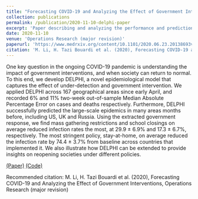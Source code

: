 ```yaml
---
title: "Forecasting COVID-19 and Analyzing the Effect of Government Interventions"
collection: publications
permalink: /publication/2020-11-10-delphi-paper
excerpt: 'Paper describing and analyzing the performance and predictions of the DELPHI (Differential Equations Lead to Predictions of Hospitalizations and Infections) epidemiological model for COVID-19. This paper also analyzes the effect of government interventions, as it is a central part of the model and its extensions.'
date: 2020-11-10
venue: 'Operations Research (major revision)'
paperurl: 'https://www.medrxiv.org/content/10.1101/2020.06.23.20138693v1.full.pdf'
citation: 'M. Li, H. Tazi Bouardi et al. (2020), Forecasting COVID-19 and Analyzing the Effect of Government Interventions, Operations Research (major revision)'
---
```

One key question in the ongoing COVID-19 pandemic is understanding the impact of government interventions, and when society can return to normal. To this end, we develop DELPHI, a novel epidemiological model that captures the effect of under-detection and government intervention. We applied DELPHI across 167 geographical areas since early April, and recorded 6% and 11% two-week out-of-sample Median Absolute Percentage Error on cases and deaths respectively. Furthermore, DELPHI successfully predicted the large-scale epidemics in many areas months before, including US, UK and Russia. Using the extracted government response, we find mass gathering restrictions and school closings on average reduced infection rates the most, at 29.9 ± 6.9% and 17.3 ± 6.7%, respectively. The most stringent policy, stay-at-home, on average reduced the infection rate by 74.4 ± 3.7% from baseline across countries that implemented it. We also illustrate how DELPHI can be extended to provide insights on reopening societies under different policies.

[(Paper)](https://www.medrxiv.org/content/10.1101/2020.06.23.20138693v1.full.pdf) [(Code)](https://github.com/COVIDAnalytics/DELPHI)

Recommended citation: M. Li, H. Tazi Bouardi et al. (2020), Forecasting COVID-19 and Analyzing the Effect of Government Interventions, Operations Research (major revision)
